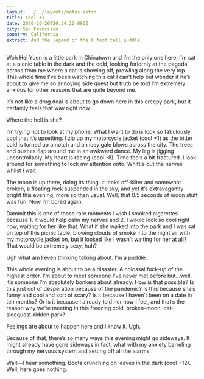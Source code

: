 ```yaml
---
layout: ../../layouts/notes.astro
title: Cool +1
date: 2020-10-26T20:34:22.090Z
city: San Francisco
country: California
extract: And the legend of the 6 foot tall puddle.
---
```


Woh Hei Yuen is a little park in Chinatown and I’m the only one here; I’m sat at a picnic table in the dark and the cold, looking forlornly at the pagoda across from me where a cat is showing off, prowling along the very top. This whole time I’ve been watching this cat I can’t help but wonder if he’s about to give me an annoying side quest but truth be told I’m extremely anxious for other reasons that are quite beyond me.

It’s not like a drug deal is about to go down here in this creepy park, but it certainly feels that way right now.

Where the hell is she?

I’m trying not to look at my phone. What I want to do is look so fabulously cool that it’s upsetting. I zip up my motorcycle jacket (cool +1) as the bitter cold is turned up a notch and an icey gale blows across the city. The trees and bushes flap around me in an awkward dance. My leg is jigging uncontrollably. My heart is racing (cool -8). Time feels a bit fractured. I look around for something to lock my attention onto. Whittle out the nerves whilst I wait.

The moon is up there, doing its thing. It looks off-kilter and somewhat broken, a floating rock suspended in the sky, and yet it’s extravagantly bright this evening, more so than usual. Well, that 0.5 seconds of moon stuff was fun. Now I’m bored again.

Dammit this is one of those rare moments I wish I smoked cigarettes because 1. it would help calm my nerves and 2. I would look so cool right now, waiting for her like that. What if she walked into the park and I was sat on top of this picnic table, blowing clouds of smoke into the night air with my motorcycle jacket on, but it looked like I wasn’t waiting for her at all? That would be extremely sexy, huh?

Ugh what am I even thinking talking about. I’m a puddle.

This whole evening is about to be a disaster. A colossal fuck-up of the highest order. I’m about to meet someone I’ve never met before but...well, it’s someone I’m absolutely bonkers about already. How is that possible? Is this just out of desperation because of the pandemic? Is this because she’s funny and cool and sort of scary? Is it because I haven’t been on a date in ten months? Or is it because I already told her how I feel, and that’s the reason why we’re meeting in this freezing cold, broken-moon, cat-sidequest-ridden park?

Feelings are about to happen here and I know it. Ugh.

Because of that, there’s so many ways this evening might go sideways. It might already have gone sideways in fact, what with my anxiety barreling through my nervous system and setting off all the alarms.

Wait—I hear something. Boots crunching on leaves in the dark (cool +12). Well, here goes nothing.
